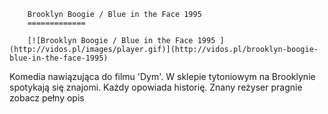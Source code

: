 
        Brooklyn Boogie / Blue in the Face 1995 
        =============
        
        [![Brooklyn Boogie / Blue in the Face 1995 ](http://vidos.pl/images/player.gif)](http://vidos.pl/brooklyn-boogie-blue-in-the-face-1995)
        
        
 Komedia nawiązująca do filmu 'Dym'. W sklepie tytoniowym na Brooklynie spotykają się znajomi. Każdy opowiada historię. Znany reżyser pragnie zobacz pełny opis
    